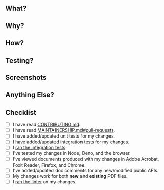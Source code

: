## What?
<!-- Describe what your PR does. -->

## Why?
<!-- Describe why you created this PR. Explain why others would find it useful. -->

## How?
<!-- Describe how your PR works. -->

## Testing?
<!-- Describe how you tested your PR. -->

## Screenshots
<!-- If your changes can affect the visual appearance of a PDF, then provide screenshots demonstrating this. Otherwise state "N/A".  -->

## Anything Else?
<!-- Please share any additional notes here. -->

## Checklist
- [ ] I have read [CONTRIBUTING.md](https://github.com/Hopding/pdf-lib/blob/master/docs/CONTRIBUTING.md).
- [ ] I have read [MAINTAINERSHIP.md#pull-requests](https://github.com/Hopding/pdf-lib/blob/master/docs/MAINTAINERSHIP.md#pull-requests).
- [ ] I have added/updated unit tests for my changes.
- [ ] I have added/updated integration tests for my changes.
- [ ] I [ran the integration tests]().
- [ ] I've tested my changes in Node, Deno, and the browser.
- [ ] I've viewed documents produced with my changes in Adobe Acrobat, Foxit Reader, Firefox, and Chrome.
- [ ] I've added/updated doc comments for any new/modified public APIs.
- [ ] My changes work for both **new** and **existing** PDF files.
- [ ] I [ran the linter](https://github.com/Hopding/pdf-lib/blob/master/docs/CONTRIBUTING.md#running-the-linter) on my changes.
